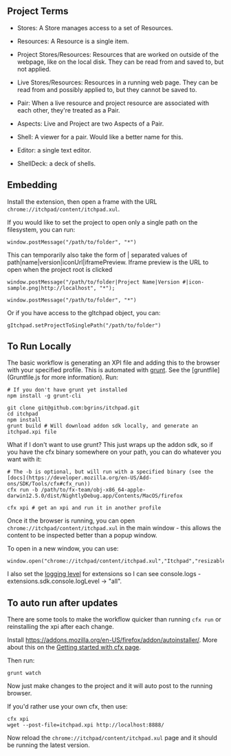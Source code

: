 
## Project Terms

* Stores: A Store manages access to a set of Resources.

* Resources: A Resource is a single item.

* Project Stores/Resources: Resources that are worked on outside of the webpage, like on the local disk.  They can be read from and saved to, but not applied.

* Live Stores/Resources: Resources in a running web page.  They can be read from and possibly applied to, but they cannot be saved to.

* Pair: When a live resource and project resource are associated with each other, they're treated as a Pair.

* Aspects: Live and Project are two Aspects of a Pair.

* Shell: A viewer for a pair.  Would like a better name for this.

* Editor: a single text editor.

* ShellDeck: a deck of shells.

## Embedding

Install the extension, then open a frame with the URL `chrome://itchpad/content/itchpad.xul`.

If you would like to set the project to open only a single path on the filesystem, you can run:

    window.postMessage("/path/to/folder", "*")

This can temporarily also take the form of | separated values of path|name|version|iconUrl|iframePreview.  Iframe preview is the URL to open when the project root is clicked

    window.postMessage("/path/to/folder|Project Name|Version #|icon-sample.png|http://localhost", "*");

    window.postMessage("/path/to/folder", "*")

Or if you have access to the gItchpad object, you can:

    gItchpad.setProjectToSinglePath("/path/to/folder")

## To Run Locally

The basic workflow is generating an XPI file and adding this to the browser with your specified profile.  This is automated with [grunt](http://gruntjs.com/getting-started).  See the [gruntfile](Gruntfile.js for more information).  Run:

    # If you don't have grunt yet installed
    npm install -g grunt-cli

    git clone git@github.com:bgrins/itchpad.git
    cd itchpad
    npm install
    grunt build # Will download addon sdk locally, and generate an itchpad.xpi file

What if I don't want to use grunt?  This just wraps up the addon sdk, so if you have the cfx binary somewhere on your path, you can do whatever you want with it:

    # The -b is optional, but will run with a specified binary (see the [docs](https://developer.mozilla.org/en-US/Add-ons/SDK/Tools/cfx#cfx_run))
    cfx run -b /path/to/fx-team/obj-x86_64-apple-darwin12.5.0/dist/NightlyDebug.app/Contents/MacOS/firefox

    cfx xpi # get an xpi and run it in another profile

Once it the browser is running, you can open   `chrome://itchpad/content/itchpad.xul` in the main window - this allows the content to be inspected better than a popup window.

To open in a new window, you can use:

    window.open("chrome://itchpad/content/itchpad.xul","Itchpad","resizable,scrollbars,status");

I also set the [logging level](https://developer.mozilla.org/en-US/Add-ons/SDK/Tools/console#Logging_Levels) for extensions so I can see console.logs - extensions.sdk.console.logLevel -> "all".

## To auto run after updates

There are some tools to make the workflow quicker than running `cfx run` or reinstalling the xpi after each change.

Install https://addons.mozilla.org/en-US/firefox/addon/autoinstaller/.   More about this on the [Getting started with cfx page](https://developer.mozilla.org/en-US/Add-ons/SDK/Tutorials/Getting_Started_With_cfx).

Then run:

    grunt watch

Now just make changes to the project and it will auto post to the running browser.

If you'd rather use your own cfx, then use:

    cfx xpi
    wget --post-file=itchpad.xpi http://localhost:8888/

Now reload the `chrome://itchpad/content/itchpad.xul` page and it should be running the latest version.
